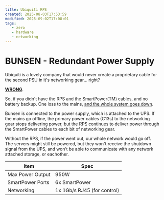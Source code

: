 ```yaml
---
title: Ubiquiti RPS
created: 2025-08-03T17:53:59
modified: 2025-09-02T17:08:01
tags:
   - zero
   - hardware
   - networking
---
```


# **BUNSEN** - Redundant Power Supply

Ubiquiti is a lovely company that would never create a proprietary cable for the second PSU in it's networking gear… right?

[**WRONG**](https://cdn.cs.1worldsync.com/75/c6/75c6d384-a293-4373-bf9a-f3c815bfda08.jpg).

So, if you didn't have the RPS and the SmartPower(TM) cables, and no battery backup. One loss to the mains, [and the whole system goes down](https://youtube.com/clip/UgkxzUXwBSKLf1GXb9rvOGX-Kv_0kjg3YdPT?si=RcCI-9N_-LU52xuH).

Bunsen is connected to the power supply, which is attached to the UPS. If the mains go offline, the primary power cables (C13s) to the networking gear stops delivering power, but the RPS continues to deliver power through the SmartPower cables to each bit of networking gear.

Without the RPS, if the power went out, our whole network would go off. The servers might still be powered, but they won't receive the shutdown signal from the UPS, and won't be able to communicate with any network attached storage, or eachother.

| **Item**         | **Spec**                    |
| ---------------- | --------------------------- |
| Max Power Output | 950W                        |
| SmartPower Ports | 6x SmartPower               |
| Networking       | 1x 1Gb/s RJ45 (for control) |
